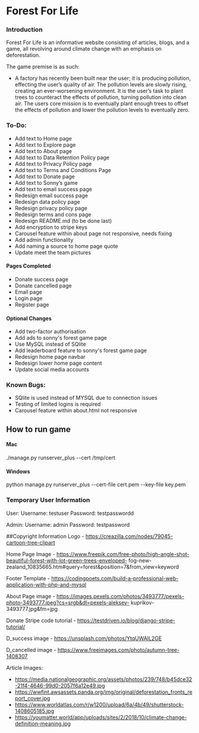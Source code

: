 # Forest For Life

### Introduction
Forest For Life is an informative website consisting of articles, blogs, and a game, all revolving around climate
change with an emphasis on deforestation.

The game premise is as such:

- A factory has recently been built near the user; it is producing pollution, effecting the user’s quality of air. 
The pollution levels are slowly rising, creating an ever-worsening environment. It is the user’s task to plant trees to
counteract the effects of pollution, turning pollution into clean air. The users core mission is to eventually plant 
enough trees to offset the effects of pollution and lower the pollution levels to eventually zero.

### To-Do:
- Add text to Home page
- Add text to Explore page
- Add text to About page
- Add text to Data Retention Policy page
- Add text to Privacy Policy page
- Add text to Terms and Conditions Page
- Add text to Donate page
- Add text to Sonny’s game
- Add text to email success page
- Redesign email success page 
- Redesign data policy page
- Redesign privacy policy page
- Redesign terms and cons page
- Redesign README.md (to be done last)
- Add encryption to stripe keys
- Carousel feature within about page not responsive, needs fixing
- Add admin functionality
- Add naming a source to home page quote
- Update meet the team pictures 

#### Pages Completed
- Donate success page
- Donate cancelled page
- Email page
- Login page
- Register page

#### Optional Changes
- Add two-factor authorisation
- Add ads to sonny's forest game page
- Use MySQL instead of SQlite
- Add leaderboard feature to sonny's forest game page
- Redesign home page navbar
- Redesign lower home page content
- Update social media accounts

### Known Bugs:
- SQlite is used instead of MYSQL due to connection issues
- Testing of limited logins is required
- Carousel feature within about.html not responsive

## How to run game
#### Mac
./manage.py runserver_plus --cert /tmp/cert
#### Windows
python manage.py runserver_plus --cert-file cert.pem --key-file key.pem

### Temporary User Information
User:
Username: testuser
Password: testpasswordd

Admin:
Username: admin
Password: testpassword

##Copyright Information
Logo - https://creazilla.com/nodes/79045-cartoon-tree-clipart

Home Page Image - https://www.freepik.com/free-photo/high-angle-shot-beautiful-forest-with-lot-green-trees-enveloped-
fog-new-zealand_10835665.htm#query=forest&position=7&from_view=keyword

Footer Template - https://codingpoets.com/build-a-professional-web-application-with-php-and-mysql

About Page image - https://images.pexels.com/photos/3493777/pexels-photo-3493777.jpeg?cs=srgb&dl=pexels-aleksey-
kuprikov-3493777.jpg&fm=jpg

Donate Stripe code tutorial - https://testdriven.io/blog/django-stripe-tutorial/

D_success image - https://unsplash.com/photos/YtqUWAlL2GE

D_cancelled image - https://www.freeimages.com/photo/autumn-tree-1408307

Article Images:
- https://media.nationalgeographic.org/assets/photos/239/748/b45dce32-21f4-4646-99d0-2057f6a12e49.jpg
- https://wwfint.awsassets.panda.org/img/original/deforestation_fronts_report_cover.jpg
- https://www.worldatlas.com/r/w1200/upload/6a/4b/49/shutterstock-1408605185.jpg
- https://youmatter.world/app/uploads/sites/2/2018/10/climate-change-definition-meaning.jpg

